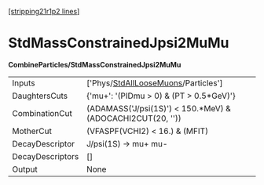 [[stripping21r1p2 lines]](./stripping21r1p2-index)

# StdMassConstrainedJpsi2MuMu

**CombineParticles/StdMassConstrainedJpsi2MuMu**

|                  |                                                                                             |
|------------------|---------------------------------------------------------------------------------------------|
| Inputs           | ['Phys/[StdAllLooseMuons](./stripping21r1p2-commonparticles-stdallloosemuons)/Particles'] |
| DaughtersCuts    | {'mu+': '(PIDmu \> 0) & (PT \> 0.5\*GeV)'}                                                  |
| CombinationCut   | (ADAMASS('J/psi(1S)') \< 150.\*MeV) & (ADOCACHI2CUT(20, ''))                                |
| MotherCut        | (VFASPF(VCHI2) \< 16.) & (MFIT)                                                             |
| DecayDescriptor  | J/psi(1S) -\> mu+ mu-                                                                       |
| DecayDescriptors | []                                                                                        |
| Output           | None                                                                                        |
